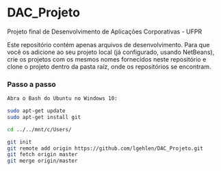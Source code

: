 # DAC_Projeto
Projeto final de Desenvolvimento de Aplicações Corporativas - UFPR

Este repositório contém apenas arquivos de desenvolvimento. Para que você os adicione ao seu projeto local (já configurado, usando NetBeans), crie os projetos com os mesmos nomes fornecidos neste repositório e clone o projeto dentro da pasta raíz, onde os repositórios se encontram.

### Passo a passo
```bash
Abra o Bash do Ubuntu no Windows 10:

sudo apt-get update
sudo apt-get install git

cd ../../mnt/c/Users/

git init
git remote add origin https://github.com/lgehlen/DAC_Projeto.git
git fetch origin master
git merge origin/master
```
